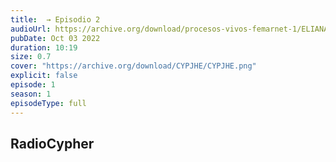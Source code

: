 ```yaml
---
title:  → Episodio 2
audioUrl: https://archive.org/download/procesos-vivos-femarnet-1/ELIANA_PODCAST.mp3
pubDate: Oct 03 2022
duration: 10:19
size: 0.7
cover: "https://archive.org/download/CYPJHE/CYPJHE.png"
explicit: false
episode: 1
season: 1
episodeType: full
---
```



## RadioCypher
